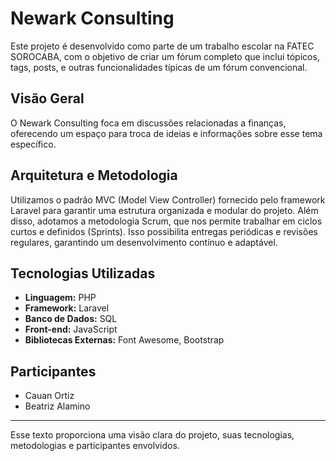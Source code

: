 # Newark Consulting

Este projeto é desenvolvido como parte de um trabalho escolar na FATEC SOROCABA, com o objetivo de criar um fórum completo que inclui tópicos, tags, posts, e outras funcionalidades típicas de um fórum convencional.

## Visão Geral

O Newark Consulting foca em discussões relacionadas a finanças, oferecendo um espaço para troca de ideias e informações sobre esse tema específico.

## Arquitetura e Metodologia

Utilizamos o padrão MVC (Model View Controller) fornecido pelo framework Laravel para garantir uma estrutura organizada e modular do projeto. Além disso, adotamos a metodologia Scrum, que nos permite trabalhar em ciclos curtos e definidos (Sprints). Isso possibilita entregas periódicas e revisões regulares, garantindo um desenvolvimento contínuo e adaptável.

## Tecnologias Utilizadas

- **Linguagem:** PHP
- **Framework:** Laravel
- **Banco de Dados:** SQL
- **Front-end:** JavaScript
- **Bibliotecas Externas:** Font Awesome, Bootstrap

## Participantes

- Cauan Ortiz
- Beatriz Alamino

---

Esse texto proporciona uma visão clara do projeto, suas tecnologias, metodologias e participantes envolvidos.
